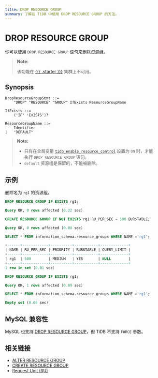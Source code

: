 ```yaml
---
title: DROP RESOURCE GROUP
summary: 了解在 TiDB 中使用 DROP RESOURCE GROUP 的方法。
---
```


# DROP RESOURCE GROUP

你可以使用 `DROP RESOURCE GROUP` 语句来删除资源组。

> **Note:**
>
> 该功能在 [{{{ .starter }}}](https://docs.pingcap.com/tidbcloud/select-cluster-tier#tidb-cloud-serverless) 集群上不可用。

## Synopsis

```ebnf+diagram
DropResourceGroupStmt ::=
    "DROP" "RESOURCE" "GROUP" IfExists ResourceGroupName

IfExists ::=
    ('IF' 'EXISTS')?

ResourceGroupName ::=
    Identifier
|   "DEFAULT"
```

> **Note:**
>
> - 只有在全局变量 [`tidb_enable_resource_control`](/system-variables.md#tidb_enable_resource_control-new-in-v660) 设置为 `ON` 时，才能执行 `DROP RESOURCE GROUP` 语句。
> - `default` 资源组是保留的，不能被删除。

## 示例

删除名为 `rg1` 的资源组。

```sql
DROP RESOURCE GROUP IF EXISTS rg1;
```

```sql
Query OK, 0 rows affected (0.22 sec)
```

```sql
CREATE RESOURCE GROUP IF NOT EXISTS rg1 RU_PER_SEC = 500 BURSTABLE;
```

```sql
Query OK, 0 rows affected (0.08 sec)
```

```sql
SELECT * FROM information_schema.resource_groups WHERE NAME ='rg1';
```

```sql
+------+------------+----------+-----------+-------------+
| NAME | RU_PER_SEC | PRIORITY | BURSTABLE | QUERY_LIMIT |
+------+------------+----------+-----------+-------------+
| rg1  | 500        | MEDIUM   | YES       | NULL        |
+------+------------+----------+-----------+-------------+
1 row in set (0.01 sec)
```

```sql
DROP RESOURCE GROUP IF EXISTS rg1;
```

```sql
Query OK, 1 rows affected (0.09 sec)
```

```sql
SELECT * FROM information_schema.resource_groups WHERE NAME ='rg1';
```

```sql
Empty set (0.00 sec)
```

## MySQL 兼容性

MySQL 也支持 [DROP RESOURCE GROUP](https://dev.mysql.com/doc/refman/8.0/en/drop-resource-group.html)，但 TiDB 不支持 `FORCE` 参数。

## 相关链接

* [ALTER RESOURCE GROUP](/sql-statements/sql-statement-alter-resource-group.md)
* [CREATE RESOURCE GROUP](/sql-statements/sql-statement-create-resource-group.md)
* [Request Unit (RU)](/tidb-resource-control-ru-groups.md#what-is-request-unit-ru)